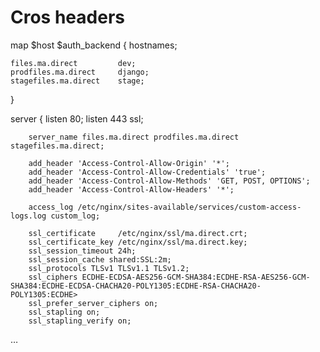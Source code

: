 
# Cros headers 

map $host      $auth_backend {
    hostnames;

    files.ma.direct         dev;
    prodfiles.ma.direct     django;
    stagefiles.ma.direct    stage;
}

server {
        listen 80;
        listen 443 ssl;

        server_name files.ma.direct prodfiles.ma.direct stagefiles.ma.direct;

        add_header 'Access-Control-Allow-Origin' '*';
        add_header 'Access-Control-Allow-Credentials' 'true';
        add_header 'Access-Control-Allow-Methods' 'GET, POST, OPTIONS';
        add_header 'Access-Control-Allow-Headers' '*';

        access_log /etc/nginx/sites-available/services/custom-access-logs.log custom_log;

        ssl_certificate     /etc/nginx/ssl/ma.direct.crt;
        ssl_certificate_key /etc/nginx/ssl/ma.direct.key;
        ssl_session_timeout 24h;
        ssl_session_cache shared:SSL:2m;
        ssl_protocols TLSv1 TLSv1.1 TLSv1.2;
        ssl_ciphers ECDHE-ECDSA-AES256-GCM-SHA384:ECDHE-RSA-AES256-GCM-SHA384:ECDHE-ECDSA-CHACHA20-POLY1305:ECDHE-RSA-CHACHA20-POLY1305:ECDHE>
        ssl_prefer_server_ciphers on;
        ssl_stapling on;
        ssl_stapling_verify on;
…

